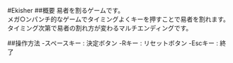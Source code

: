 #Ekisher
##概要
易者を割るゲームです。  
メガ○ンパンチ的なゲームでタイミングよくキーを押すことで易者を割れます。  
タイミング次第で易者の割れ方が変わるマルチエンディングです。

##操作方法
-スペースキー : 決定ボタン
-Rキー : リセットボタン
-Escキー : 終了
